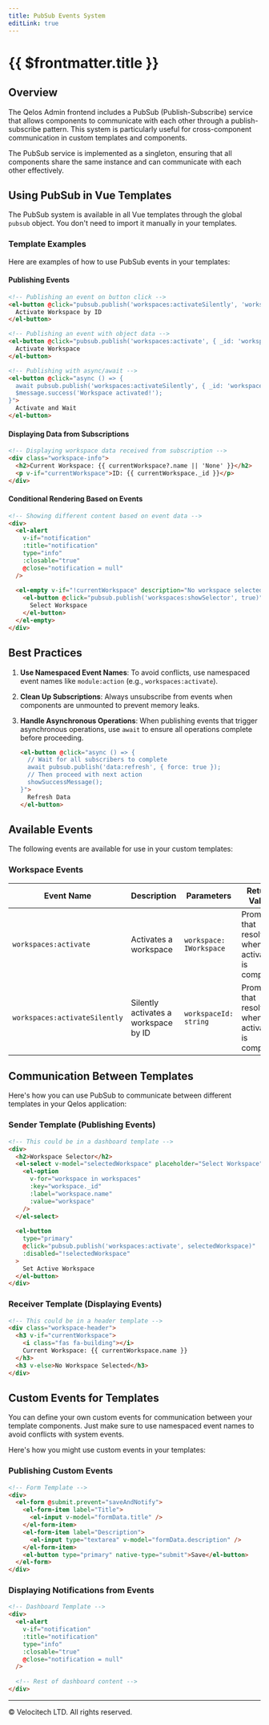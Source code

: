 ```yaml
---
title: PubSub Events System
editLink: true
---
```


# {{ $frontmatter.title }}

## Overview

The Qelos Admin frontend includes a PubSub (Publish-Subscribe) service that allows components to communicate with each other through a publish-subscribe pattern. This system is particularly useful for cross-component communication in custom templates and components.

The PubSub service is implemented as a singleton, ensuring that all components share the same instance and can communicate with each other effectively.

## Using PubSub in Vue Templates

The PubSub system is available in all Vue templates through the global `pubsub` object. You don't need to import it manually in your templates.

### Template Examples

Here are examples of how to use PubSub events in your templates:

#### Publishing Events

```html
<!-- Publishing an event on button click -->
<el-button @click="pubsub.publish('workspaces:activateSilently', 'workspace123')">
  Activate Workspace by ID
</el-button>

<!-- Publishing an event with object data -->
<el-button @click="pubsub.publish('workspaces:activate', { _id: 'workspace123', name: 'My Workspace' })">
  Activate Workspace
</el-button>

<!-- Publishing with async/await -->
<el-button @click="async () => {
  await pubsub.publish('workspaces:activateSilently', { _id: 'workspace123', name: 'My Workspace' });
  $message.success('Workspace activated!');
}">
  Activate and Wait
</el-button>
```

#### Displaying Data from Subscriptions

```html
<!-- Displaying workspace data received from subscription -->
<div class="workspace-info">
  <h2>Current Workspace: {{ currentWorkspace?.name || 'None' }}</h2>
  <p v-if="currentWorkspace">ID: {{ currentWorkspace._id }}</p>
</div>
```

#### Conditional Rendering Based on Events

```html
<!-- Showing different content based on event data -->
<div>
  <el-alert
    v-if="notification"
    :title="notification"
    type="info"
    :closable="true"
    @close="notification = null"
  />
  
  <el-empty v-if="!currentWorkspace" description="No workspace selected">
    <el-button @click="pubsub.publish('workspaces:showSelector', true)">
      Select Workspace
    </el-button>
  </el-empty>
</div>
```

## Best Practices

1. **Use Namespaced Event Names**: To avoid conflicts, use namespaced event names like `module:action` (e.g., `workspaces:activate`).

2. **Clean Up Subscriptions**: Always unsubscribe from events when components are unmounted to prevent memory leaks.

3. **Handle Asynchronous Operations**: When publishing events that trigger asynchronous operations, use `await` to ensure all operations complete before proceeding.

   ```html
   <el-button @click="async () => {
     // Wait for all subscribers to complete
     await pubsub.publish('data:refresh', { force: true });
     // Then proceed with next action
     showSuccessMessage();
   }">
     Refresh Data
   </el-button>
   ```

## Available Events

The following events are available for use in your custom templates:

### Workspace Events

| Event Name | Description | Parameters | Return Value |
|------------|-------------|------------|-------------|
| `workspaces:activate` | Activates a workspace | `workspace: IWorkspace` | Promise that resolves when activation is complete |
| `workspaces:activateSilently` | Silently activates a workspace by ID | `workspaceId: string` | Promise that resolves when activation is complete |

## Communication Between Templates

Here's how you can use PubSub to communicate between different templates in your Qelos application:

### Sender Template (Publishing Events)

```html
<!-- This could be in a dashboard template -->
<div>
  <h2>Workspace Selector</h2>
  <el-select v-model="selectedWorkspace" placeholder="Select Workspace">
    <el-option
      v-for="workspace in workspaces"
      :key="workspace._id"
      :label="workspace.name"
      :value="workspace"
    />
  </el-select>
  
  <el-button 
    type="primary" 
    @click="pubsub.publish('workspaces:activate', selectedWorkspace)" 
    :disabled="!selectedWorkspace"
  >
    Set Active Workspace
  </el-button>
</div>
```

### Receiver Template (Displaying Events)

```html
<!-- This could be in a header template -->
<div class="workspace-header">
  <h3 v-if="currentWorkspace">
    <i class="fas fa-building"></i>
    Current Workspace: {{ currentWorkspace.name }}
  </h3>
  <h3 v-else>No Workspace Selected</h3>
</div>
```

## Custom Events for Templates

You can define your own custom events for communication between your template components. Just make sure to use namespaced event names to avoid conflicts with system events.

Here's how you might use custom events in your templates:

### Publishing Custom Events

```html
<!-- Form Template -->
<div>
  <el-form @submit.prevent="saveAndNotify">
    <el-form-item label="Title">
      <el-input v-model="formData.title" />
    </el-form-item>
    <el-form-item label="Description">
      <el-input type="textarea" v-model="formData.description" />
    </el-form-item>
    <el-button type="primary" native-type="submit">Save</el-button>
  </el-form>
</div>
```

### Displaying Notifications from Events

```html
<!-- Dashboard Template -->
<div>
  <el-alert
    v-if="notification"
    :title="notification"
    type="info"
    :closable="true"
    @close="notification = null"
  />
  
  <!-- Rest of dashboard content -->
</div>
```

---

© Velocitech LTD. All rights reserved.
